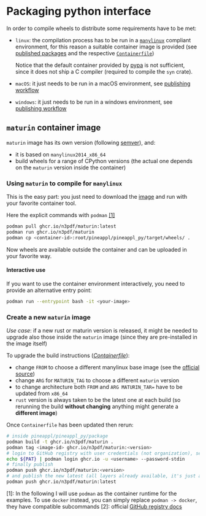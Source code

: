 # Packaging python interface

In order to compile wheels to distribute some requirements have to be met:

- `linux`: the compilation process has to be run in a
  [`manylinux`](https://github.com/pypa/manylinux) compliant environment, for
  this reason a suitable container image is provided (see
  [published packages](https://github.com/orgs/NNPDF/packages?repo_name=pineappl)
  and the respective [`Containerfile`](./Containerfile))

  Notice that the default container provided by
  [pypa](https://github.com/pypa/manylinux) is not sufficient, since it does not
  ship a C compiler (required to compile the `syn` crate).
- `macOS`: it just needs to be run in a macOS environment, see
  [publishing workflow](https://github.com/NNPDF/pineappl/tree/master/.github/workflows/wheels.yml)
- `windows`: it just needs to be run in a windows environment, see
  [publishing workflow](https://github.com/NNPDF/pineappl/tree/master/.github/workflows/wheels.yml)

## `maturin` container image

`maturin` image has its own version (following [semver](https://semver.org/)),
and:

- it is based on `manylinux2014_x86_64`
- build wheels for a range of CPython versions (the actual one depends on the
  `maturin` version inside the container)

### Using `maturin` to compile for `manylinux`

This is the easy part: you just need to download the
[image](https://github.com/NNPDF/pineappl/pkgs/container/maturin) and run with
your favorite container tool.

Here the explicit commands with `podman` [[1]](#docker)

```sh
podman pull ghcr.io/n3pdf/maturin:latest
podman run ghcr.io/n3pdf/maturin
podman cp <container-id>:root/pineappl/pineappl_py/target/wheels/ .
```

Now wheels are available outside the container and can be uploaded in your
favorite way.

#### Interactive use

If you want to use the container environment interactively, you need to provide
an alternative entry point:

```sh
podman run --entrypoint bash -it <your-image>
```

### Create a new `maturin` image

_Use case_: if a new rust or maturin version is released, it might be needed to
upgrade also those inside the `maturin` image (since they are pre-installed in
the image itself)

To upgrade the build instructions ([_Containerfile_](./Containerfile)):

- change `FROM` to choose a different manylinux base image (see the
  [official source](https://github.com/pypa/manylinux))
- change `ARG` for `MATURIN_TAG` to choose a different `maturin` version
- to change architecture both `FROM` and `ARG MATURIN_TAR=` have to be updated
  from `x86_64`
- `rust` version is always taken to be the latest one at each build (so
  rerunning the build **without changing** anything might generate a **different
  image**)

Once `Containerfile` has been updated then rerun:

```sh
# inside pineappl/pineappl_py/package
podman build -t ghcr.io/n3pdf/maturin .
podman tag <image-id> ghcr.io/n3pdf/maturin:<version>
# login to GitHub registry with user credentials (not organization), see [2]
echo ${PAT} | podman login ghcr.io -u <username> --password-stdin
# finally publish
podman push ghcr.io/n3pdf/maturin:<version>
# and publish the new latest (all layers already available, it's just an alias)
podman push ghcr.io/n3pdf/maturin:latest
```

<a name="docker">[1]</a>: In the following I will use `podman` as the container
runtime for the examples. To use `docker` instead, you can simply replace
`podman -> docker`, they have compatible subcommands
<a name="github-registry-docs">[2]</a>: official
[GitHub registry docs](https://docs.github.com/en/packages/working-with-a-github-packages-registry/working-with-the-container-registry)
